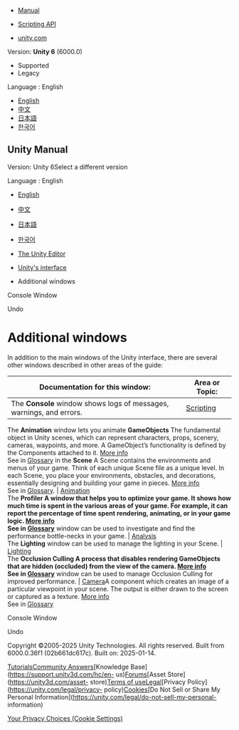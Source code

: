 [](https://docs.unity3d.com)

  * [Manual](../Manual/index.html)
  * [Scripting API](../ScriptReference/index.html)

  * [unity.com](https://unity.com/)

Version: **Unity 6** (6000.0)

  * Supported
  * Legacy

Language : English

  * [English](/Manual/OtherViews.html)
  * [中文](/cn/current/Manual/OtherViews.html)
  * [日本語](/ja/current/Manual/OtherViews.html)
  * [한국어](/kr/current/Manual/OtherViews.html)

[](https://docs.unity3d.com)

## Unity Manual

Version: Unity 6Select a different version

Language : English

  * [English](/Manual/OtherViews.html)
  * [中文](/cn/current/Manual/OtherViews.html)
  * [日本語](/ja/current/Manual/OtherViews.html)
  * [한국어](/kr/current/Manual/OtherViews.html)

  * [The Unity Editor](unity-editor.html)
  * [Unity's interface](UsingTheEditor.html)
  * Additional windows

[](Console.html)

Console Window

[](UndoWindow.html)

Undo

# Additional windows

In addition to the main windows of the Unity interface, there are several
other windows described in other areas of the guide:

**Documentation for this window:** | **Area or Topic:**  
---|---  
The **Console** window shows logs of messages, warnings, and errors. | [Scripting](Console.html)  
The **Animation** window lets you animate **GameObjects** The fundamental
object in Unity scenes, which can represent characters, props, scenery,
cameras, waypoints, and more. A GameObject’s functionality is defined by the
Components attached to it. [More info](class-GameObject.html)  
See in [Glossary](Glossary.html#GameObject) in the **Scene** A Scene contains
the environments and menus of your game. Think of each unique Scene file as a
unique level. In each Scene, you place your environments, obstacles, and
decorations, essentially designing and building your game in pieces. [More
info](CreatingScenes.html)  
See in [Glossary](Glossary.html#Scene). | [Animation](AnimationEditorGuide.html)  
The ****Profiler** A window that helps you to optimize your game. It shows how
much time is spent in the various areas of your game. For example, it can
report the percentage of time spent rendering, animating, or in your game
logic. [More info](Profiler.html)  
See in [Glossary](Glossary.html#Profiler)** window can be used to investigate and find the performance bottle-necks in your game. | [Analysis](Profiler.html)  
The **Lighting** window can be used to manage the lighting in your Scene. | [Lighting](lighting-window.html)  
The ****Occlusion Culling** A process that disables rendering GameObjects that
are hidden (occluded) from the view of the camera. [More
info](OcclusionCulling.html)  
See in [Glossary](Glossary.html#Occlusionculling)** window can be used to manage Occlusion Culling for improved performance. | [Camera](OcclusionCulling.html)A component which creates an image of a particular viewpoint in your scene. The output is either drawn to the screen or captured as a texture. [More info](CamerasOverview.html)  
See in [Glossary](Glossary.html#Camera)  
  
[](Console.html)

Console Window

[](UndoWindow.html)

Undo

Copyright ©2005-2025 Unity Technologies. All rights reserved. Built from
6000.0.36f1 (02b661dc617c). Built on: 2025-01-14.

[Tutorials](https://learn.unity.com/)[Community
Answers](https://answers.unity3d.com)[Knowledge
Base](https://support.unity3d.com/hc/en-
us)[Forums](https://forum.unity3d.com)[Asset Store](https://unity3d.com/asset-
store)[Terms of
use](https://docs.unity3d.com/Manual/TermsOfUse.html)[Legal](https://unity.com/legal)[Privacy
Policy](https://unity.com/legal/privacy-
policy)[Cookies](https://unity.com/legal/cookie-policy)[Do Not Sell or Share
My Personal Information](https://unity.com/legal/do-not-sell-my-personal-
information)

[Your Privacy Choices (Cookie Settings)](javascript:void\(0\);)


